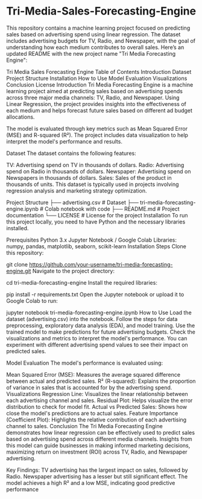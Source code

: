 # Tri-Media-Sales-Forecasting-Engine


This repository contains a machine learning project focused on predicting sales based on advertising spend using linear regression. The dataset includes advertising budgets for TV, Radio, and Newspaper, with the goal of understanding how each medium contributes to overall sales. Here’s an updated README with the new project name "Tri Media Forecasting Engine":

Tri Media Sales Forecasting Engine
Table of Contents
Introduction
Dataset
Project Structure
Installation
How to Use
Model Evaluation
Visualizations
Conclusion
License
Introduction
Tri Media Forecasting Engine is a machine learning project aimed at predicting sales based on advertising spends across three major media channels: TV, Radio, and Newspaper. Using Linear Regression, the project provides insights into the effectiveness of each medium and helps forecast future sales based on different ad budget allocations.

The model is evaluated through key metrics such as Mean Squared Error (MSE) and R-squared (R²). The project includes data visualization to help interpret the model's performance and results.

Dataset
The dataset contains the following features:

TV: Advertising spend on TV in thousands of dollars.
Radio: Advertising spend on Radio in thousands of dollars.
Newspaper: Advertising spend on Newspapers in thousands of dollars.
Sales: Sales of the product in thousands of units.
This dataset is typically used in projects involving regression analysis and marketing strategy optimization.

Project Structure
├── advertising.csv                # Dataset
├── tri-media-forecasting-engine.ipynb   # Colab notebook with code
├── README.md                      # Project documentation
└── LICENSE                        # License for the project
Installation
To run this project locally, you need to have Python and the necessary libraries installed.

Prerequisites
Python 3.x
Jupyter Notebook / Google Colab
Libraries: numpy, pandas, matplotlib, seaborn, scikit-learn
Installation Steps
Clone this repository:

git clone https://github.com/your-username/tri-media-forecasting-engine.git
Navigate to the project directory:

cd tri-media-forecasting-engine
Install the required libraries:

pip install -r requirements.txt
Open the Jupyter notebook or upload it to Google Colab to run:

jupyter notebook tri-media-forecasting-engine.ipynb
How to Use
Load the dataset (advertising.csv) into the notebook.
Follow the steps for data preprocessing, exploratory data analysis (EDA), and model training.
Use the trained model to make predictions for future advertising budgets.
Check the visualizations and metrics to interpret the model's performance.
You can experiment with different advertising spend values to see their impact on predicted sales.

Model Evaluation
The model's performance is evaluated using:

Mean Squared Error (MSE): Measures the average squared difference between actual and predicted sales.
R² (R-squared): Explains the proportion of variance in sales that is accounted for by the advertising spend.
Visualizations
Regression Line: Visualizes the linear relationship between each advertising channel and sales.
Residual Plot: Helps visualize the error distribution to check for model fit.
Actual vs Predicted Sales: Shows how close the model's predictions are to actual sales.
Feature Importance (Coefficient Plot): Highlights the relative contribution of each advertising channel to sales.
Conclusion
The Tri Media Forecasting Engine demonstrates how linear regression can be effectively used to predict sales based on advertising spend across different media channels. Insights from this model can guide businesses in making informed marketing decisions, maximizing return on investment (ROI) across TV, Radio, and Newspaper advertising.

Key Findings:
TV advertising has the largest impact on sales, followed by Radio.
Newspaper advertising has a lesser but still significant effect.
The model achieves a high R² and a low MSE, indicating good predictive performance
